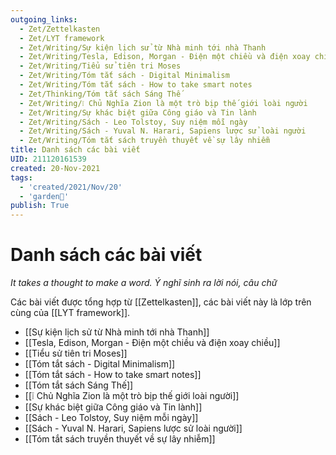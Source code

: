 ```yaml
---
outgoing_links:
  - Zet/Zettelkasten
  - Zet/LYT framework
  - Zet/Writing/Sự kiện lịch sử từ Nhà minh tới nhà Thanh
  - Zet/Writing/Tesla, Edison, Morgan - Điện một chiều và điện xoay chiều
  - Zet/Writing/Tiểu sử tiên tri Moses
  - Zet/Writing/Tóm tắt sách - Digital Minimalism
  - Zet/Writing/Tóm tắt sách - How to take smart notes
  - Zet/Thinking/Tóm tắt sách Sáng Thế
  - Zet/Writing/❕ Chủ Nghĩa Zion là một trò bịp thế giới loài người
  - Zet/Writing/Sự khác biệt giữa Công giáo và Tin lành
  - Zet/Writing/Sách - Leo Tolstoy, Suy niệm mỗi ngày
  - Zet/Writing/Sách - Yuval N. Harari, Sapiens lược sử loài người
  - Zet/Writing/Tóm tắt sách truyền thuyết về sự lây nhiễm
title: Danh sách các bài viết
UID: 211120161539
created: 20-Nov-2021
tags:
  - 'created/2021/Nov/20'
  - 'garden🏡'
publish: True
---
```

# Danh sách các bài viết

*It takes a thought to make a word. Ý nghĩ sinh ra lời nói, câu chữ*

Các bài viết được tổng hợp từ [[Zettelkasten]], các bài viết này là lớp trên cùng của [[LYT framework]]. 

- [[Sự kiện lịch sử từ Nhà minh tới nhà Thanh]]
- [[Tesla, Edison, Morgan - Điện một chiều và điện xoay chiều]]
- [[Tiểu sử tiên tri Moses]]
- [[Tóm tắt sách - Digital Minimalism]]
- [[Tóm tắt sách - How to take smart notes]]
- [[Tóm tắt sách Sáng Thế]]
- [[❕ Chủ Nghĩa Zion là một trò bịp thế giới loài người]]
- [[Sự khác biệt giữa Công giáo và Tin lành]]
- [[Sách - Leo Tolstoy, Suy niệm mỗi ngày]]
- [[Sách - Yuval N. Harari, Sapiens lược sử loài người]]
- [[Tóm tắt sách truyền thuyết về sự lây nhiễm]]

